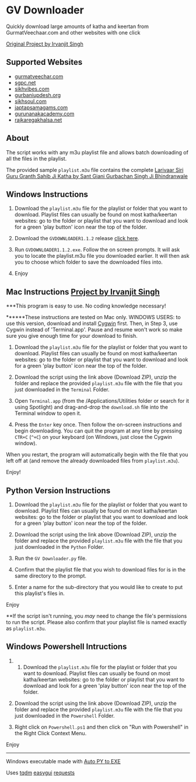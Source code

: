 # GV Downloader

Quickly download large amounts of katha and keertan from GurmatVeechaar.com and other websites with one click

[Original Project by Irvanjit Singh](https://github.com/irvanjitsingh/gv-downloader)

## Supported Websites

- [gurmatveechar.com](http://www.gurmatveechar.com/)
- [sgpc.net](http://sgpc.net/)
- [sikhvibes.com](http://www.sikhvibes.com/)
- [gurbaniupdesh.org](http://www.gurbaniupdesh.org/)
- [sikhsoul.com](http://sikhsoul.com/)
- [japtapsamagams.com](https://www.japtapsamagams.com/)
- [gurunanakacademy.com](http://gurunanakacademy.com)
- [rajkaregakhalsa.net](https://www.rajkaregakhalsa.net/)



## About

The script works with any m3u playlist file and allows batch downloading of all the files in the playlist.

The provided sample `playlist.m3u` file contains the complete [Larivaar Siri Guru Granth Sahib Ji Katha by Sant Giani Gurbachan Singh Ji Bhindranwale](http://www.gurmatveechar.com/audio.php?q=f&f=%2FKatha%2F01_Puratan_Katha%2FSant_Gurbachan_Singh_%28Bhindran_wale%29%2FGuru_Granth_Sahib_Larivaar_Katha)


## Windows Instructions

1. Download the `playlist.m3u` file for the playlist or folder that you want to download. Playlist files can usually be found on most katha/keertan websites: go to the folder or playlist that you want to download and look for a green 'play button' icon near the top of the folder.

2. Download the `GVDOWNLOADER1.1.2` release [click here](https://github.com/themanjotsingh/gv-downloader/releases/tag/1.1.2).

3. Run `GVDOWNLOADER1.1.2.exe`. Follow the on screen prompts. It will ask you to locate the playlist.m3u file you downloaded earlier. It will then ask you to choose which folder to save the downloaded files into.

4. Enjoy



## Mac Instructions [Project by Irvanjit Singh](https://github.com/irvanjitsingh/gv-downloader)

***This program is easy to use. No coding knowledge necessary!

******These instructions are tested on Mac only. WINDOWS USERS: to use this version, download and install [Cygwin](https://www.cygwin.com/) first. Then, in Step 3, use Cygwin instead of 'Terminal.app'. Pause and resume won't work so make sure you give enough time for your download to finish.

1. Download the `playlist.m3u` file for the playlist or folder that you want to download. Playlist files can usually be found on most katha/keertan websites: go to the folder or playlist that you want to download and look for a green 'play button' icon near the top of the folder.

2. Download the script using the link above (Download ZIP), unzip the folder and replace the provided `playlist.m3u` file with the file that you just downloaded in the `Terminal` Folder.

3. Open `Terminal.app` (from the /Applications/Utilities folder or search for it using Spotlight) and drag-and-drop the `download.sh` file into the Terminal window to open it.

4. Press the `Enter` key once. Then follow the on-screen instructions and begin downloading. You can quit the program at any time by pressing `CTR+C` (`^+C`) on your keyboard (on Windows, just close the Cygwin window).

When you restart, the program will automatically begin with the file that you left off at (and remove the already downloaded files from `playlist.m3u`).

Enjoy!


## Python Version Instructions

1. Download the `playlist.m3u` file for the playlist or folder that you want to download. Playlist files can usually be found on most katha/keertan websites: go to the folder or playlist that you want to download and look for a green 'play button' icon near the top of the folder.

2. Download the script using the link above (Download ZIP), unzip the folder and replace the provided `playlist.m3u` file with the file that you just downloaded in the `Python` Folder.

3. Run the `GV Downloader.py` file.

4. Confirm that the playlist file that you wish to download files for is in the same directory to the prompt.

5. Enter a name for the sub-directory that you would like to create to put this playlist's files in.

Enjoy

**If the script isn't running, you *may* need to change the file's permissions to run the script. Please also confirm that your playlist file is named exactly as `playlist.m3u`.


## Windows Powershell Intructions

1. 1. Download the `playlist.m3u` file for the playlist or folder that you want to download. Playlist files can usually be found on most katha/keertan websites: go to the folder or playlist that you want to download and look for a green 'play button' icon near the top of the folder.

2. Download the script using the link above (Download ZIP), unzip the folder and replace the provided `playlist.m3u` file with the file that you just downloaded in the `Powershell` Folder.

3. Right click on `Powershell.ps1` and then click on "Run with Powershell" in the Right Click Context Menu.

Enjoy


-----------------------
Windows executable made with [Auto PY to EXE](https://github.com/brentvollebregt/auto-py-to-exe)

Uses [tqdm](https://github.com/tqdm/tqdm) [easygui](https://easygui.readthedocs.io/en/master/) [requests](https://requests.readthedocs.io/en/master/)

